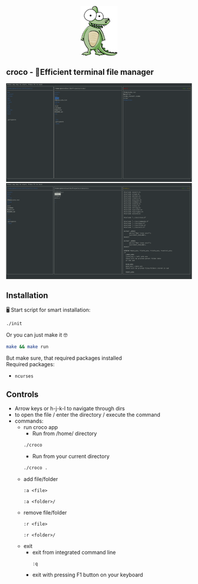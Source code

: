 <div align="center">
	<img src="assets/croco.png" alt="Croco logo" width="20%"/>
</div>

## croco - 🐊Efficient terminal file manager  

<div align="center">
	<img src="assets/screenshot_1.png" alt="Screenshot 1"/>
</div>
<div align="center">
	<img src="assets/screenshot_2.png" alt="Screenshot 2"/>
</div>

## Installation
🖥️ Start script for smart installation:
```bash
./init
```
Or you can just make it 🤓
```bash
make && make run
```
But make sure, that required packages installed\
Required packages:
* `ncurses`

## Controls
* Arrow keys or h-j-k-l to navigate through dirs
* <Enter> to open the file / enter the directory / execute the command
* commands:
	* run croco app
		* Run from /home/<username> directory
		```bash
		./croco 
		```
		* Run from your current directory
		```bash
		./croco .
		```
	* add file/folder
		```
		:a <file>
		```
		```
		:a <folder>/
		```
	* remove file/folder
		```
		:r <file>
		```
		```
		:r <folder>/
		```
	* exit
		* exit from integrated command line
			```
			:q
			```
		* exit with pressing F1 button on your keyboard

	

